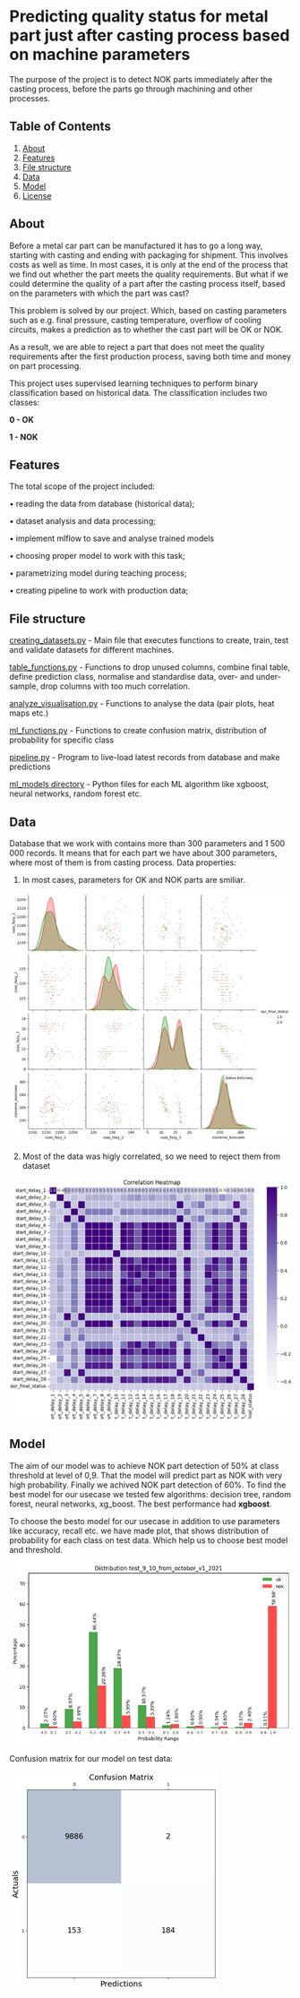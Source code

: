 # Predicting quality status for metal part just after casting process based on machine parameters

The purpose of the project is to detect NOK parts immediately after the casting process, before the parts go through machining and other processes.

## Table of Contents

1. [About](#about)
2. [Features](#features)
3. [File structure](#file-structure)
4. [Data](#data)
5. [Model](#model)
6. [License](#license)

## About

Before a metal car part can be manufactured it has to go a long way, starting with casting and ending with packaging for shipment. This involves costs as well as time.  In most cases, it is only at the end of the process that we find out whether the part meets the quality requirements. But what if we could determine the quality of a part after the casting process itself, based on the parameters with which the part was cast?  

This problem is solved by our project. Which, based on casting parameters such as e.g. final pressure, casting temperature, overflow of cooling circuits, makes a prediction as to whether the cast part will be OK or NOK. 

As a result, we are able to reject a part that does not meet the quality requirements after the first production process, saving both time and money on part processing.

This project uses supervised learning techniques to perform binary classification based on historical data. The classification includes two classes: 

**0 - OK**

**1 - NOK**

## Features

The total scope of the project included:

• reading the data from database (historical data);

• dataset analysis and data processing;

• implement mlflow to save and analyse trained models

• choosing proper model to work with this task;

• parametrizing model during teaching process;

• creating pipeline to work with production data;


## File structure

[creating_datasets.py](src/creating_datasets.py) - Main file that executes functions to create, train, test and validate datasets for different machines.

[table_functions.py](src/table_functions.py) - Functions to drop unused columns, combine final table, define prediction class, normalise and standardise data, over- and under-sample, drop columns with too much correlation.

[analyze_visualisation.py](src/analyze_visualisation.py) - Functions to analyse the data (pair plots, heat maps etc.)

[ml_functions.py](src/ml_functions.py) - Functions to create confusion matrix, distribution of probability for specific class

[pipeline.py](src/pipeline.py) - Program to live-load latest records from database and make predictions

[ml_models directory](src/ml_models) - Python files for each ML algorithm like xgboost, neural networks, random forest etc.

## Data

Database that we work with contains more than 300 parameters and 1 500 000 records. It means that for each part we have about 300 parameters, where most of them is from casting process.
Data properties:

1. In most cases, parameters for OK and NOK parts are smiliar.

![Pairplot](src/plots/pairplot.png)

2. Most of the data was higly correlated, so we need to reject them from dataset

![Correlation heatmap](src/plots/corr_heatmap.png)

## Model

The aim of our model was to achieve NOK part detection of 50% at class threshold at level of 0,9. That the model will predict part as NOK with very high probability. Finally we achived NOK part detection of 60%. To find the best model for our usecase we tested few algorithms: decision tree, random forest, neural networks, xg_boost. The best performance had **xgboost**.

To choose the besto model for our usecase in addition to use parameters like accuracy, recall etc. we have made plot, that shows distribution of probability for each class on test data. Which help us to choose best model and threshold.

![Distribution of probability](src/plots/slupki.png)

Confusion matrix for our model on test data: 

![Confusion matrix](src/plots/conf_matrix.png)


